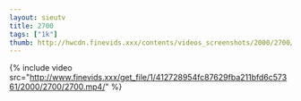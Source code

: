 ```yaml
--- 
layout: sieutv
title: 2700
tags: ["1k"]
thumb: http://hwcdn.finevids.xxx/contents/videos_screenshots/2000/2700/preview.mp4.jpg
---
```

{% include video src="http://www.finevids.xxx/get_file/1/412728954fc87629fba211bfd6c57361/2000/2700/2700.mp4/" %} 
